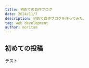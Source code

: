 ```yaml
---
title: 初めての自作ブログ
date: 2024/11/7
description: 初めて自作ブログを作ってみた。
tag: web development
author: moritam
---
```


## 初めての投稿
テスト